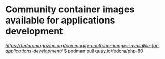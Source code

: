 # Community container images available for applications development
<i> https://fedoramagazine.org/community-container-images-available-for-applications-development/ </i>
$ podman pull quay.io/fedora/php-80
